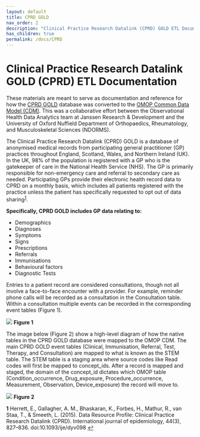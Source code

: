 ```yaml
---
layout: default
title: CPRD GOLD
nav_order: 2
description: "Clinical Practice Research Datalink (CPRD) GOLD ETL Documentation"
has_children: true
permalink: /docs/CPRD
---
```


# Clinical Practice Research Datalink GOLD (CPRD) ETL Documentation

These materials are meant to serve as documentation and reference for how the [CPRD GOLD](https://cprd.com/home) database was converted to the [OMOP Common Data Model (CDM)](https://ohdsi.github.io/CommonDataModel/). This was a collaborative effort between the Observational Health Data Analytics team at Janssen Research & Development and the University of Oxford Nuffield Department of Orthopaedics, Rheumatology, and Musculoskeletal Sciences (NDORMS).

The Clinical Practice Research Datalink (CPRD) GOLD is a database of anonymised medical records from participating general practitioner (GP) practices throughout England, Scotland, Wales, and Northern Ireland (UK). In the UK, 98% of the population is registered with a GP who is the gatekeeper of care in the National Health Service (NHS). The GP is primarily responsible for non-emergency care and referral to secondary care as needed. Participating GPs provide their electronic health record data to CPRD on a monthly basis, which includes all patients registered with the practice unless the patient has specifically requested to opt out of data sharing<sup id="cprd1">[1](#f1)</sup>.

**Specifically, CPRD GOLD includes GP data relating to:**

* Demographics
* Diagnoses
* Symptoms
* Signs
* Prescriptions
* Referrals
* Immunisations
* Behavioural factors
* Diagnostic Tests

Entries to a patient record are considered consultations, though not all involve a face-to-face encounter with a provider. For example, reminder phone calls will be recorded as a consultation in the Consultation table. Within a consultation multiple events can be recorded in the corresponding event tables (Figure 1).

![](images/CPRDnative.png)
**Figure 1**

The image below (Figure 2) show a high-level diagram of how the native tables in the CPRD GOLD database were mapped to the OMOP CDM. The main CPRD GOLD event tables (Clinical, Immunisation, Referral, Test, Therapy, and Consultation) are mapped to what is known as the STEM table. The STEM table is a staging area where source codes like Read codes will first be mapped to concept_ids. After a record is mapped and staged, the domain of the concept_id dictates which OMOP table (Condition_occurrence, Drug_exposure, Procedure_occurrence, Measurement, Observation, Device_exposure) the record will move to.  

![](images/image1.png) 
**Figure 2**

<b id="f1">1</b> Herrett, E., Gallagher, A. M., Bhaskaran, K., Forbes, H., Mathur, R., van Staa, T., & Smeeth, L. (2015). Data Resource Profile: Clinical Practice Research Datalink (CPRD). International journal of epidemiology, 44(3), 827–836. doi:10.1093/ije/dyv098 [↩](#cprd1)
